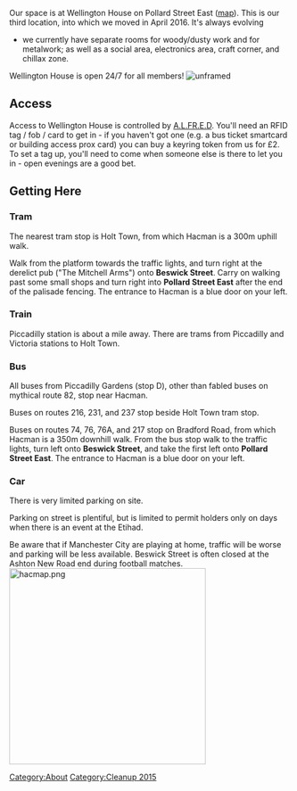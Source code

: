 Our space is at Wellington House on Pollard Street East
([map](https://maps.google.com/maps?q=53.484546,-2.14506)). This is our
third location, into which we moved in April 2016. It's always evolving
- we currently have separate rooms for woody/dusty work and for
metalwork; as well as a social area, electronics area, craft corner, and
chillax zone.

Wellington House is open 24/7 for all members!
![unframed](Wellington_House_main_area.jpeg "fig:unframed")

Access
------

Access to Wellington House is controlled by
[A.L.FR.E.D](A.L.FR.E.D "wikilink"). You'll need an RFID tag / fob /
card to get in - if you haven't got one (e.g. a bus ticket smartcard or
building access prox card) you can buy a keyring token from us for £2.
To set a tag up, you'll need to come when someone else is there to let
you in - open evenings are a good bet.

Getting Here
------------

### Tram

The nearest tram stop is Holt Town, from which Hacman is a 300m uphill
walk.

Walk from the platform towards the traffic lights, and turn right at the
derelict pub ("The Mitchell Arms") onto **Beswick Street**. Carry on
walking past some small shops and turn right into **Pollard Street
East** after the end of the palisade fencing. The entrance to Hacman is
a blue door on your left.

### Train

Piccadilly station is about a mile away. There are trams from Piccadilly
and Victoria stations to Holt Town.

### Bus

All buses from Piccadilly Gardens (stop D), other than fabled buses on
mythical route 82, stop near Hacman.

Buses on routes 216, 231, and 237 stop beside Holt Town tram stop.

Buses on routes 74, 76, 76A, and 217 stop on Bradford Road, from which
Hacman is a 350m downhill walk. From the bus stop walk to the traffic
lights, turn left onto **Beswick Street**, and take the first left onto
**Pollard Street East**. The entrance to Hacman is a blue door on your
left.

### Car

There is very limited parking on site.

Parking on street is plentiful, but is limited to permit holders only on
days when there is an event at the Etihad.

Be aware that if Manchester City are playing at home, traffic will be
worse and parking will be less available. Beswick Street is often closed
at the Ashton New Road end during football matches.
<img src="hacmap.png" title="fig:hacmap.png" width="352" alt="hacmap.png" />

[Category:About](Category:About "wikilink") [Category:Cleanup
2015](Category:Cleanup_2015 "wikilink")